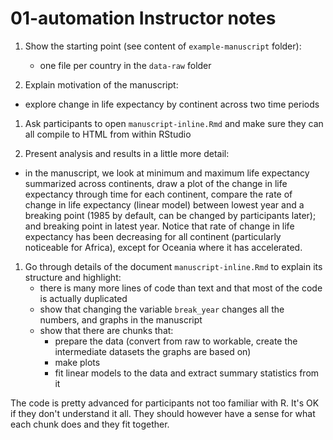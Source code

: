 # 01-automation Instructor notes

1. Show the starting point (see content of `example-manuscript` folder):
   - one file per country in the `data-raw` folder

1. Explain motivation of the manuscript:
- explore change in life expectancy by continent across two time periods

1. Ask participants to open `manuscript-inline.Rmd` and make sure they can all
compile to HTML from within RStudio

1. Present analysis and results in a little more detail:
  - in the manuscript, we look at minimum and maximum life expectancy summarized
    across continents, draw a plot of the change in life expectancy through time
    for each continent, compare the rate of change in life expectancy (linear
    model) between lowest year and a breaking point (1985 by default, can be
    changed by participants later); and breaking point in latest year. Notice
    that rate of change in life expectancy has been decreasing for all continent
    (particularly noticeable for Africa), except for Oceania where it has
    accelerated.

1. Go through details of the document `manuscript-inline.Rmd` to explain its
   structure and highlight:
   - there is many more lines of code than text and that most of the code is
     actually duplicated
   - show that changing the variable `break_year` changes all the numbers, and
     graphs in the manuscript
   - show that there are chunks that:
     * prepare the data (convert from raw to workable, create the intermediate
     datasets the graphs are based on)
     * make plots
     * fit linear models to the data and extract summary statistics from it

The code is pretty advanced for participants not too familiar with R. It's OK
if they don't understand it all. They should however have a sense for what
each chunk does and they fit together.
